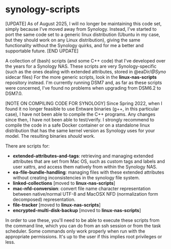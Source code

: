 # synology-scripts
[UPDATE] As of August 2025, I will no longer be maintaining this code set, simply because I've moved away from Synology. Instead, I've started to port the same code set to a generic linux distribution (Ubuntu in my case, but they should work on any Linux distribution), giving the same functionality without the Synology quirks, and for me a better and supportable future. [END UPDATE]

A collection of (bash) scripts (and some C++ code) that I've developed over the years for a Synology NAS.
These scripts are very Synology-specific (such as the ones dealing with extended attributes, stored in @eaDir/*@Syno* sidecar files)
For the more generic scripts, look in the **linux-nas-scripts** repository instead.
I'm currently running DSM7 and, as far as these scripts were concerned, I've found no problems when upgrading from DSM6.2 to DSM7.0.

[NOTE ON COMPILING CODE FOR SYNOLOGY] Since Spring 2022, when I found it no longer feasible to use Entware binaries (g++, in this particular case), I have not been able to compile the C++ programs. Any changes since then, I have not been able to test/verify. I strongly recommend to compile the code in a safe Docker container or on a standalone linux distribution that has the same kernel version as Synology uses for your model. The resulting binaries _should_ work.

There are scripts for:
- **extended-attributes-and-tags**: retrieving and managing extended attributes that are set from Mac OS, such as custom tags and labels and user xattrs, and access them natively from within the Synology NAS.
- **ea-file-bundle-handling**: managing files with these extended attributes without creating inconsistencies in the synology file system.
- **linked-collections** [moved to  **linux-nas-scripts**]
- **mac-nfd-conversion**: convert file name character representation between native/normal UTF-8 and MacOSX NFD (normalization form decomposed) representation.
- **file-tracker** [moved to  **linux-nas-scripts**]
- **encrypted-multi-disk-backup** [moved to  **linux-nas-scripts**]

In order to use these, you'll need to be able to execute these scripts from the command line, which you can do from an ssh session or from the task scheduler. Some commands only work properly when run with the appropriate permissions. It's up to the user if this implies root privileges or less.
